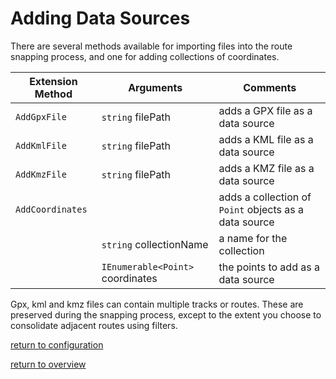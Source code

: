# Adding Data Sources

There are several methods available for importing files into the route snapping process, and one for adding collections of coordinates.

|Extension Method|Arguments|Comments|
|----------------|---------|--------|
|`AddGpxFile`|`string` filePath|adds a GPX file as a data source|
|`AddKmlFile`|`string` filePath|adds a KML file as a data source|
|`AddKmzFile`|`string` filePath|adds a KMZ file as a data source|
|`AddCoordinates`||adds a collection of `Point` objects as a data source|
||`string` collectionName|a name for the collection|
||`IEnumerable<Point>` coordinates|the points to add as a data source|

Gpx, kml and kmz files can contain multiple tracks or routes. These are preserved during the snapping process, except to the extent you choose to consolidate adjacent routes using filters.

[return to configuration](overview.md#configuration-via-extension-methods)

[return to overview](overview.md#j4jsoftwareroutesnapperlib-overview)
